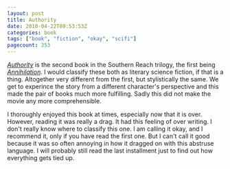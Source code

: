 ```yaml
---
layout: post
title: Authority
date: 2018-04-22T09:53:53Z
categories: book
tags: ["book", "fiction", "okay", "scifi"]
pagecount: 353
---
```


[*Authority*][book-amaz] is the second book in the Southern Reach trilogy, the first being
[*Annihilation*](/blog/2018-01-18-annihilation/). I would classify these both as literary
science fiction, if that is a thing. Altogether very different from the first, but stylistically the
same. We get to experince the story from a different character's perspective and this made the pair
of books much more fulfilling. Sadly this did not make the movie any more comprehensible.

I thoroughly enjoyed this book at times, especially now that it is over. However, reading it was
really a drag. It had this feeling of over writing. I don't really know where to classify this one.
I am calling it okay, and I recommend it, only if you have read the first one. But I can't call it
good because it was so often annoying in how it dragged on with this abstruse language. I will
probably still read the last installment just to find out how everything gets tied up.

[book-amaz]:      https://amzn.to/2JhgNtv

